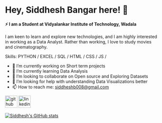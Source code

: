 # Hey, Siddhesh Bangar here! 👋

#### ⚡ I am a Student at Vidyalankar Institute of Technology, Wadala

I am keen to learn and explore new technologies, and I am highly interested in working as a Data Analyst. Rather than working, I love to study movies and cinematography.

Skills: PYTHON / EXCEL / SQL / HTML / CSS / JS / 

- 🔭 I’m currently working on Short term projects  
- 🌱 I’m currently learning Data Analysis 
- 👯 I’m looking to collaborate on Open source and Exploring Datasets 
- 🤔 I’m looking for help with understanding Data Visualizations better 
- 📫 How to reach me: siddheshb008@gmail.com 

[<img src='https://cdn.jsdelivr.net/npm/simple-icons@3.0.1/icons/github.svg' alt='github' height='40'>](https://github.com/SiddheshBangar)  [<img src='https://cdn.jsdelivr.net/npm/simple-icons@3.0.1/icons/linkedin.svg' alt='linkedin' height='40'>](https://www.linkedin.com/in/siddheshbangar/)  

[![Siddhesh's GitHub stats](https://github-readme-stats.vercel.app/api?username=SiddheshBangar)](https://github.com/anuraghazra/github-readme-stats)
